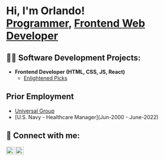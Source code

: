 <h1>Hi, I'm Orlando! <br/><a href="https://github.com/jox51">Programmer</a>, <a href="https://www.linkedin.com/in/orlando-dominici-83078082/">Frontend Web Developer</a>

<h2>👨‍💻 Software Development Projects:</h2>

- <b>Frontend Developer (HTML, CSS, JS, React)</b>
  - [Enlightened Picks](https://enlightenedpicks.netlify.app/)

 
<h2>Prior Employment</h2>

- [Universal Group](July-2022-Current)
- [U.S. Navy - Healthcare Manager](Jun-2000 - June-2022)
 

<h2> 🤳 Connect with me:</h2>

[<img align="left" alt="OrlandoDominici | LinkedIn" width="22px" src="https://cdn.jsdelivr.net/npm/simple-icons@v3/icons/linkedin.svg" />][linkedin]
[<img align="left" alt="OrlandoDominici | Instagram" width="22px" src="https://cdn.jsdelivr.net/npm/simple-icons@v3/icons/instagram.svg" />][instagram]

 
[instagram]: https://www.instagram.com/jox51/
[linkedin]: https://www.linkedin.com/in/orlando-dominici-83078082/

<!--
**jox51/jox51** is a ✨ _special_ ✨ repository because its `README.md` (this file) appears on your GitHub profile.

 ...
-->
